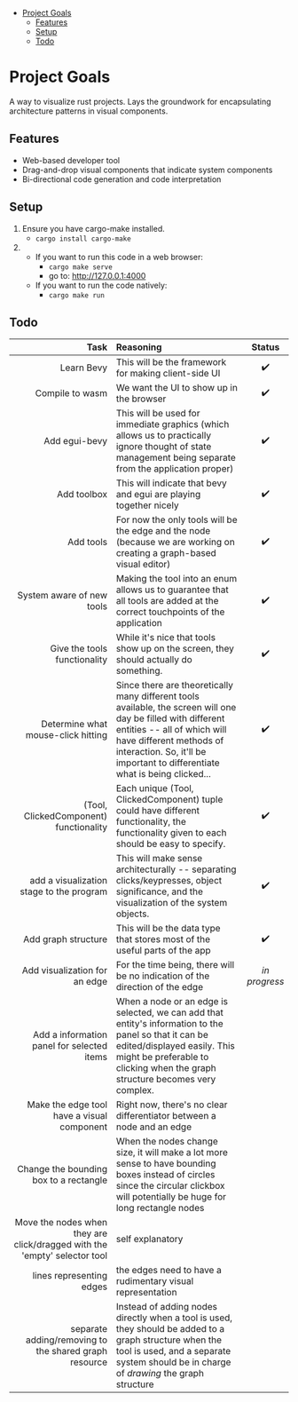 - [Project Goals](#project-goals)
  - [Features](#features)
  - [Setup](#setup)
  - [Todo](#todo)


# Project Goals
A way to visualize rust projects. Lays the groundwork for encapsulating architecture patterns in visual components.

## Features
* Web-based developer tool 
* Drag-and-drop visual components that indicate system components
* Bi-directional code generation and code interpretation 

## Setup
1. Ensure you have cargo-make installed. 
    * `cargo install cargo-make`
2.
    * If you want to run this code in a web browser:
        * `cargo make serve`
        * go to: http://127.0.0.1:4000
    * If you want to run the code natively:
        * `cargo make run`

## Todo
|  Task  |  Reasoning  |  Status  |
| -----: |  :--------  | :-----:  |
| Learn Bevy | This will be the framework for making client-side UI | :heavy_check_mark: |
| Compile to wasm | We want the UI to show up in the browser | :heavy_check_mark: |
| Add egui-bevy | This will be used for immediate graphics (which allows us to practically ignore thought of state management being separate from the application proper) | :heavy_check_mark: |
| Add toolbox | This will indicate that bevy and egui are playing together nicely | :heavy_check_mark: |
| Add tools | For now the only tools will be the edge and the node (because we are working on creating a graph-based visual editor) | :heavy_check_mark: |
| System aware of new tools | Making the tool into an enum allows us to guarantee that all tools are added at the correct touchpoints of the application | :heavy_check_mark: |
| Give the tools functionality | While it's nice that tools show up on the screen, they should actually do something. | :heavy_check_mark: |
| Determine what mouse-click hitting | Since there are theoretically many different tools available, the screen will one day be filled with different entities -- all of which will have different methods of interaction. So, it'll be important to differentiate what is being clicked... | :heavy_check_mark: |
| (Tool, ClickedComponent) functionality |  Each unique (Tool, ClickedComponent) tuple could have different functionality, the functionality given to each should be easy to specify. | :heavy_check_mark: |
| add a visualization stage to the program | This will make sense architecturally -- separating clicks/keypresses, object significance, and the visualization of the system objects. |  :heavy_check_mark: | 
| Add graph structure | This will be the data type that stores most of the useful parts of the app | :heavy_check_mark: |
| Add visualization for an edge | For the time being, there will be no indication of the direction of the edge | *in progress* |
| Add a information panel for selected items | When a node or an edge is selected, we can add that entity's information to the panel so that it can be edited/displayed easily. This might be preferable to clicking when the graph structure becomes very complex. |   |
| Make the edge tool have a visual component | Right now, there's no clear differentiator between a node and an edge |    |
| Change the bounding box to a rectangle |  When the nodes change size, it will make a lot more sense to have bounding boxes instead of circles since the circular clickbox will potentially be huge for long rectangle nodes |    |
| Move the nodes when they are click/dragged with the 'empty' selector tool |   self explanatory |    |
| lines representing edges | the edges need to have a rudimentary visual representation |    |
| separate adding/removing to the shared graph resource | Instead of adding nodes directly when a tool is used, they should be added to a graph structure when the tool is used, and a separate system should be in charge of *drawing* the graph structure |   |